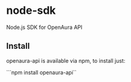 node-sdk
========

Node.js SDK for OpenAura API

## Install

openaura-api is available via npm, to install just:

```npm install openaura-api``


